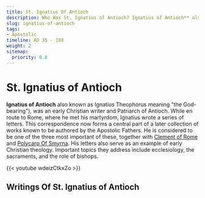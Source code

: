 ```yaml
---
title: St. Ignatius Of Antioch
description: Who Was St. Ignatius of Antioch? Ignatius of Antioch** also known as Ignatius Theophorus meaning "the God-bearing"), was an early Christian writer and Patriarch of Antioch. While en route to Rome, where he met his martyrdom, Ignatius wrote a series of letters.
slug: ignatius-of-antioch
tags:
- Apostolic
timeline: AD 35 - 108
weight: 2
sitemap:
  priority: 0.8
---
```

# St. Ignatius of Antioch

**Ignatius of Antioch** also known as Ignatius Theophorus meaning "the God-bearing"), was an early Christian writer and Patriarch of Antioch. While en route to Rome, where he met his martyrdom, Ignatius wrote a series of letters. This correspondence now forms a central part of a later collection of works known to be authored by the Apostolic Fathers. He is considered to be one of the three most important of these, together with [Clement of Rome](/apostolic-fathers/clement-of-rome/) and [Polycarp Of Smyrna](/apostolic-fathers/polycarp-of-smyrna/). His letters also serve as an example of early Christian theology. Important topics they address include ecclesiology, the sacraments, and the role of bishops. 

{{< youtube wdeizCtkxZo >}}

## Writings Of St. Ignatius of Antioch